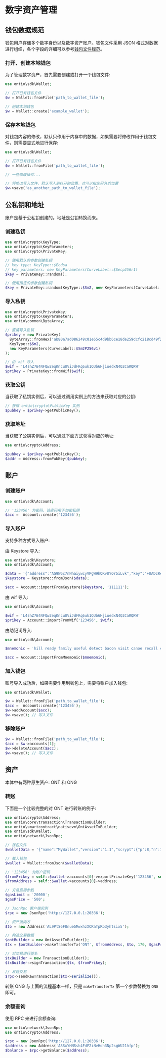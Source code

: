 # 数字资产管理

## 钱包数据规范

钱包用户存储多个数字身份以及数字资产账户。钱包文件采用 JSON 格式对数据进行组织，各个字段的详细可以参考[钱包文件规范](钱包文件规范)。

### 打开、创建本地钱包

为了管理数字资产，首先需要创建或打开一个钱包文件:

```php
use ontio\sdk\Wallet;

// 打开已有钱包文件
$w = Wallet::fromFile('path_to_wallet_file');

// 创建本地钱包
$w = Wallet::create('example_wallet');
```

### 保存本地钱包

对钱包内容的修改，默认只作用于内存中的数据，如果需要将修改作用于钱包文件，则需要显式地进行保存:

```php
use ontio\sdk\Wallet;

// 打开已有钱包文件
$w = Wallet::fromFile('path_to_wallet_file');

// 一些修改操作...

// 将修改写入文件，默认写入到打开的位置，也可以指定另外的位置
$w->save('as_another_path_to_wallet_file');
```

## 公私钥和地址

账户是基于公私钥创建的，地址是公钥转换而来。

### 创建私钥

```php
use ontio\crypto\KeyType;
use ontio\crypto\KeyParameters;
use ontio\crypto\PrivateKey;

// 使用默认的参数创建私钥
// key type: KeyType::$Ecdsa
// key parameters: new KeyParameters(CurveLabel::$Secp256r1)
$key = PrivateKey::random();

// 使用指定的参数创建私钥
$key = PrivateKey::random(KeyType::$Sm2, new KeyParameters(CurveLabel::$Sm2P256v1));
```

### 导入私钥

```php
use ontio\crypto\PrivateKey;
use ontio\crypto\KeyParameters;
use ontio\common\ByteArray;

// 直接导入私钥
$prikey = new PrivateKey(
  ByteArray::fromHex('ab80a7ad086249c01e65c4d9bb6ce18de259dcfc218cd49f2455c539e9112ca3'),
  KeyType::$Sm2,
  new KeyParameters(CurveLabel::$Sm2P256v1)
);

// 由 wif 导入
$wif = 'L4shZ7B4NFQw2eqKncuUViJdFRq6uk1QUb6HjiuedxN4Q2CaRQKW'
$prikey = PrivateKey::fromWif($wif);
```

### 获取公钥

当获取了私钥实例后，可以通过调用实例上的方法来获取对应的公钥:

```php
// 获得 ontio\crypto\PublicKey 实例
$pubkey = $prikey->getPublicKey();
```

### 获取地址

当获取了公钥实例后，可以通过下面方式获得对应的地址:

```php
use ontio\crypto\Address;

$pubkey = $prikey->getPublicKey();
$addr = Address::fromPubKey($pubkey);
```

## 账户

### 创建账户

```php
use ontio\sdk\Account;

// '123456' 为密码，该密码用于加密私钥
$acc =  Account::create('123456');
```

### 导入账户

支持多种方式导入账户:

由 Keystore 导入:

```php
use ontio\sdk\Keystore;
use ontio\sdk\Account;

$data = '{"address":"AG9W6c7nNhaiywcyVPgW9hQKvUYQr5iLvk","key":"+UADcReBcLq0pn/2Grmz+UJsKl3ryop8pgRVHbQVgTBfT0lho06Svh4eQLSmC93j","parameters":{"curve":"P-256"},"label":"11111","scrypt":{"dkLen":64,"n":4096,"p":8,"r":8},"salt":"IfxFV0Fer5LknIyCLP2P2w==","type":"A","algorithm":"ECDSA"}';
$keystore = Keystore::fromJson($data);

$acc = Account::importFromKeystore($keystore, '111111');
```

由 wif 导入:

```php
use ontio\sdk\Account;

$wif = 'L4shZ7B4NFQw2eqKncuUViJdFRq6uk1QUb6HjiuedxN4Q2CaRQKW'
$prikey = Account::importFromWif('123456', $wif);
```

由助记词导入:

```php
use ontio\sdk\Account;

$mnemonic = 'hill ready family useful detect bacon visit canoe recall circle topple claw sheriff universe robust lounge cluster duty vast excuse weasel grunt junk actor';

$acc = Account::importFromMnemonic($mnemonic);
```

### 加入钱包

账号导入成功后，如果需要作用到钱包上，需要将账户加入钱包:

```php
use ontio\sdk\Wallet;

$w = Wallet::fromFile('path_to_wallet_file');
$acc =  Account::create('123456');
$w->addAccount($acc);
$w->save(); // 写入文件
```

### 移除账户

```php
$w = Wallet::fromFile('path_to_wallet_file');
$acc = $w->accounts[1];
$w->deleteAccount($acc);
$w->save(); // 写入文件
```

## 资产

本体中有两种原生资产: ONT 和 ONG

### 转账

下面是一个比较完整的对 ONT 进行转账的例子:

```php
use ontio\crypto\Address;
use ontio\core\transaction\TransactionBuilder;
use ontio\smartcontract\nativevm\OntAssetTxBuilder;
use ontio\sdk\Wallet;
use ontio\network\JsonRpc;

// 钱包文件
$walletData = '{"name":"MyWallet","version":"1.1","scrypt":{"p":8,"n":16384,"r":8,"dkLen":64},"accounts":[{"address":"ASSxYHNSsh4FdF2iNvHdh3Np2sgWU21hfp","enc-alg":"aes-256-gcm","key":"t2Kk2jNL4BAoXlYn309DKfxogxJRNvsJ8+GG4kiMB+UvWGXEilYRzfIYeNZbfVbu","algorithm":"ECDSA","salt":"CdRa1hTiOaVESNfJJmcMNw==","parameters":{"curve":"P-256"},"label":"","publicKey":"0344ea636caaebf23c7cec2219a75bd6260f891413467922975447ba57f3c824c6","signatureScheme":"SHA256withECDSA","isDefault":true,"lock":false},{"address":"AL9PtS6F8nue5MwxhzXCKaTpRb3yhtsix5","enc-alg":"aes-256-gcm","key":"vwIgX3qJO+1XikdPAfjAu/clsgS2l2xkEWsRR9XZQ8OyFViX+r/6Yq+cV0wnKQUM","algorithm":"SM2","salt":"xzvrFkHAgsEeX64V+4mpLw==","parameters":{"curve":"sm2p256v1"},"label":"","publicKey":"131403a9b89a0443ded240c3dee97221353d000d0dc905b7c085f4ef558b234a75e122","signatureScheme":"SM3withSM2","isDefault":false,"lock":false}]}';

// 载入钱包
$wallet = Wallet::fromJson($walletData);

// '123456' 为账户密码
$fromPrikey = self::$wallet->accounts[0]->exportPrivateKey('123456', self::$wallet->scrypt);
$fromAddress = self::$wallet->accounts[0]->address;

// 交易费用参数
$gasLimit = '20000';
$gasPrice = '500';

// JsonRpc 客户端实例
$rpc = new JsonRpc('http://127.0.0.1:20336');

// 资产流向方
$to = new Address('AL9PtS6F8nue5MwxhzXCKaTpRb3yhtsix5');

// 构造交易数据
$ontBuilder = new OntAssetTxBuilder();
$tx = $ontBuilder->makeTransferTx('ONT', $fromAddress, $to, 170, $gasPrice, $gasLimit);

// 对交易进行签名
$txBuilder = new TransactionBuilder();
$txBuilder->signTransaction($tx, $fromPrikey);

// 发送交易
$rpc->sendRawTransaction($tx->serialize());
```

转账 ONG 与上面的流程基本一样，只是 `makeTransferTx` 第一个参数替换为 `ONG` 即可。

### 余额查询

使用 RPC 来进行余额查询:

```php
use ontio\network\JsonRpc;
use ontio\crypto\Address;

$rpc = new JsonRpc('http://127.0.0.1:20336');
$address = new Address('ASSxYHNSsh4FdF2iNvHdh3Np2sgWU21hfp');
$balance = $rpc->getBalance($address);
```